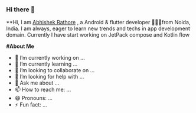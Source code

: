 ### Hi there 👋


**Hi, I am [Abhishek Rathore](https://www.linkedin.com/in/abhishek-rathore-6b3666135/) , a Android & flutter developer 🧑🏻‍💻from Noida, India. I am always, eager to learn new trends and techs in app development domain. Currently I have start working on JetPack compose and Kotlin flow
 
**#About Me**

- 🔭 I’m currently working on ...
- 🌱 I’m currently learning ...
- 👯 I’m looking to collaborate on ...
- 🤔 I’m looking for help with ...
- 💬 Ask me about ...
- 📫 How to reach me: ...
- 😄 Pronouns: ...
- ⚡ Fun fact: ...
